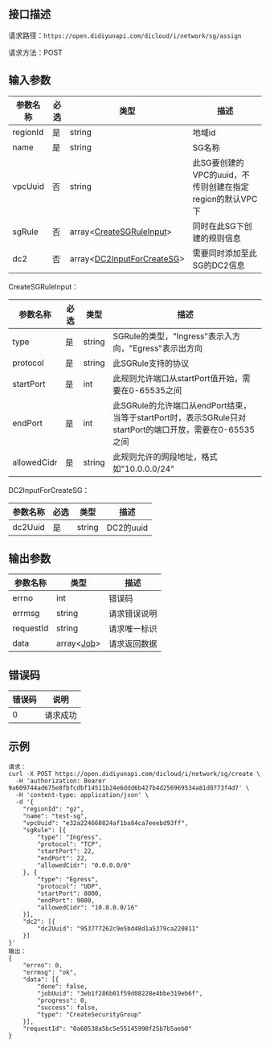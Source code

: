 ## 接口描述
请求路径：`https://open.didiyunapi.com/dicloud/i/network/sg/assign`

请求方法：POST
## 输入参数
|参数名称 | 必选 | 类型 | 描述|
|--------|-----|-----|-----|
| regionId | 是 | string | 地域id |
| name | 是 | string  | SG名称   |
| vpcUuid | 否 | string | 此SG要创建的VPC的uuid，不传则创建在指定region的默认VPC下 |
| sgRule | 否 | array<[CreateSGRuleInput](#CreateSGRuleInput)> | 同时在此SG下创建的规则信息 |
| dc2 | 否 | array<[DC2InputForCreateSG](#DC2InputForCreateSG)> | 需要同时添加至此SG的DC2信息 | 

<span id="CreateSGRuleInput"></span>
CreateSGRuleInput：

|参数名称 | 必选 | 类型 | 描述|
|--------|-----|-----|-----|
| type     | 是 |   string  | SGRule的类型，"Ingress"表示入方向，"Egress"表示出方向    |
| protocol | 是 |  string    |   此SGRule支持的协议    |
| startPort | 是 | int | 此规则允许端口从startPort值开始，需要在0-65535之间 |
| endPort | 是 | int | 此SGRule的允许端口从endPort结束，当等于startPort时，表示SGRule只对startPort的端口开放，需要在0-65535之间 |
| allowedCidr | 是 |string |  此规则允许的网段地址，格式如"10.0.0.0/24" |

<span id="DC2InputForCreateSG"></span>
DC2InputForCreateSG：

|参数名称 | 必选 | 类型 | 描述|
|--------|-----|-----|-----|
| dc2Uuid   | 是 |   string  |   DC2的uuid    |

## 输出参数
|参数名称  | 类型 | 描述|
|--------|-----|-----|
|errno | int  |错误码 |
|errmsg|string|请求错误说明	|
|requestId |string|请求唯一标识 |
|data | array<[Job](/static/docs-content/products/通用响应结构.md#Job)>	 | 请求返回数据 | 


## 错误码
| 错误码 | 说明    |
|-------|---------|
| 0    | 请求成功  |

## 示例

```
请求：
curl -X POST https://open.didiyunapi.com/dicloud/i/network/sg/create \
  -H 'authorization: Bearer 9a609744ad675e8fbfcdbf14511b24e6ddd6b427b4d256969534a81d0773f4d7' \
  -H 'content-type: application/json' \
  -d '{
    "regionId": "gz",
	"name": "test-sg",
	"vpcUuid": "e32a224660824af1ba84ca7eeebd93ff",
	"sgRule": [{
		"type": "Ingress",
		"protocol": "TCP",
		"startPort": 22,
		"endPort": 22,
		"allowedCidr": "0.0.0.0/0"
	}, {
		"type": "Egress",
		"protocol": "UDP",
		"startPort": 8000,
		"endPort": 9000,
		"allowedCidr": "10.0.0.0/16"
	}],
	"dc2": [{
		"dc2Uuid": "953777262c9e5bd48d1a5379ca220811"
	}]
}'
输出：
{
	"errno": 0,
	"errmsg": "ok",
	"data": [{
		"done": false,
		"jobUuid": "3eb1f286b01f59d08228e4bbe319eb6f",
		"progress": 0,
		"success": false,
		"type": "CreateSecurityGroup"
	}],
	"requestId": "0a60538a5bc5e55145990f25b7b5aeb0"
}
```